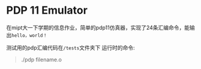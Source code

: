 # PDP 11 Emulator

在mipt大一下学期的信息作业，简单的pdp11仿真器，实现了24条汇编命令，能输出`hello，world！`

测试用的pdp汇编代码在`/tests`文件夹下
运行时的命令:
> ./pdp filename.o
